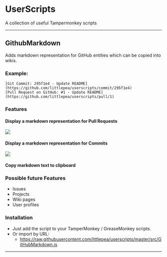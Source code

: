 # UserScripts

A collection of useful Tampermonkey scripts

---

## GithubMarkdown

Adds markdown representation for GitHub entities which can be copied into wikis.

### Example:

```
[Git Commit: 295f1e4 - Update README](https://github.com/littlepea/userscripts/commit/295f1e4)
[Pull Request on GitHub: #1 - Update README](https://github.com/littlepea/userscripts/pull/1)
```

### Features

#### Display a markdown representation for Pull Requests

![](https://www.evernote.com/l/AHRd20tUNxVLyIjGUEWy0wQATaImlvHAVQ8B/image.png)

#### Display a markdown representation for Commits

![](https://www.evernote.com/l/AHTsxQzXD01OoK_kFptVSiL2l0gWyOkUDi4B/image.png)

#### Copy markdown text to clipboard

### Possible future Features

* Issues
* Projects
* Wiki pages
* User profiles

### Installation

* Just add the script to your TamperMonkey / GreaseMonkey scripts.
* Or import by URL:
   * https://raw.githubusercontent.com/littlepea/userscripts/master/src/GitHubMarkdown.js

---
